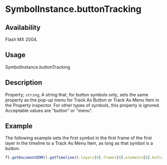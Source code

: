 # SymbolInstance.buttonTracking

## Availability

Flash MX 2004.

## Usage

SymbolInstance.buttonTracking

## Description

Property; `string`; A string that, for button symbols only, sets the same property as the pop-up menu for Track As Button or Track As Menu Item in the Property inspector. For other types of symbols, this property is ignored. Acceptable values are "button" or "menu".

## Example

The following example sets the first symbol in the first frame of the first layer in the timeline to a Track As Menu Item, as long as that symbol is a button:

```javascript
fl.getDocumentDOM().getTimeline().layers[0].frames[0].elements[0].buttonTracking = "menu";
```
